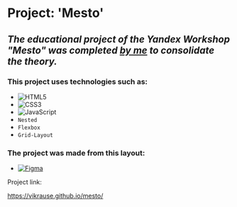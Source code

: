 # Project: 'Mesto'


## _The educational project of the Yandex Workshop "Mesto" was completed [by me](https://github.com/vikrause) to consolidate the theory._



### This project uses technologies such as:
* ![HTML5](https://img.shields.io/badge/html5-%23E34F26.svg?style=for-the-badge&logo=html5&logoColor=white)
* ![CSS3](https://img.shields.io/badge/css3-%231572B6.svg?style=for-the-badge&logo=css3&logoColor=white)
* ![JavaScript](https://img.shields.io/badge/javascript-%23323330.svg?style=for-the-badge&logo=javascript&logoColor=%23F7DF1E)
* `Nested`
* `Flexbox`
* `Grid-Layout`


### The project was made from this layout:
* [![Figma](https://img.shields.io/badge/figma-%23F24E1E.svg?style=for-the-badge&logo=figma&logoColor=white)](https://www.figma.com/file/2cn9N9jSkmxD84oJik7xL7/JavaScript.-Sprint-4?node-id=0%3A1&t=ogAquPcnQRclRlaN-0)


Project link:

https://vikrause.github.io/mesto/